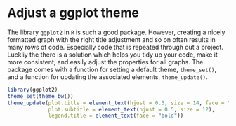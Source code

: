 # Adjust a ggplot theme

The library `ggplot2` in `R` is such a good package. However, creating a nicely formatted graph with the right title adjustment and so on often results in many rows of code. Especially code that is repeated through out a project. Luckliy the there is a solution which helps you tidy up your code, make it more consistent, and easily adjust the properties for all graphs. The package comes with a function for setting a default theme, `theme_set()`, and a function for updating the associated elements, `theme_update()`. 

```r
library(ggplot2)
theme_set(theme_bw())
theme_update(plot.title = element_text(hjust = 0.5, size = 14, face = "bold"),
             plot.subtitle = element_text(hjust = 0.5, size = 12),
             legend.title = element_text(face = "bold"))
```

